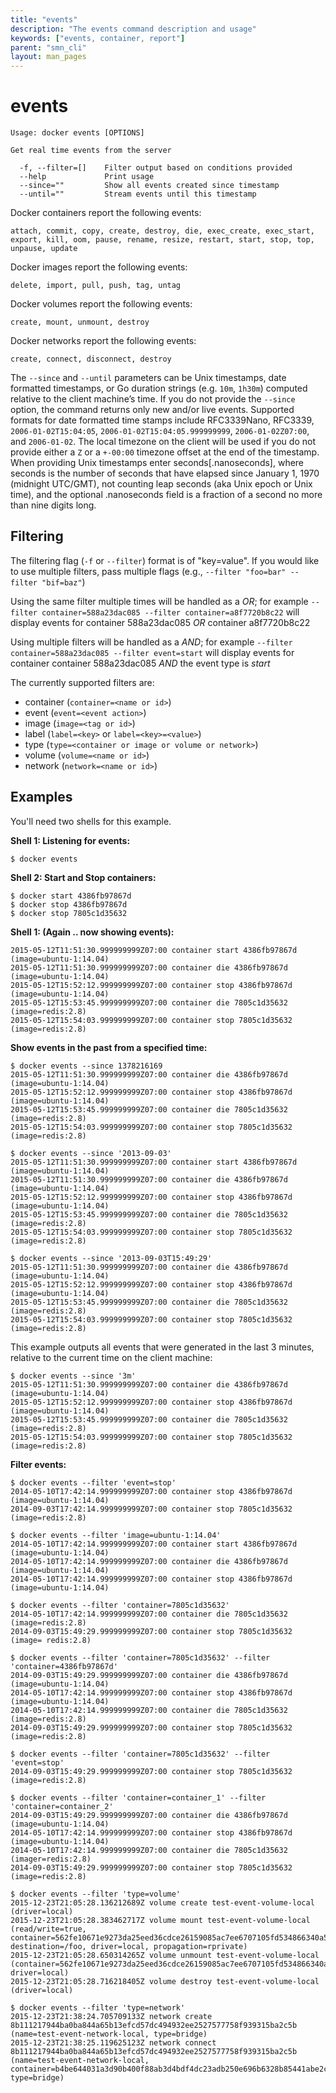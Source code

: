 ```yaml
---
title: "events"
description: "The events command description and usage"
keywords: ["events, container, report"]
parent: "smn_cli"
layout: man_pages
---
```


# events

    Usage: docker events [OPTIONS]

    Get real time events from the server

      -f, --filter=[]    Filter output based on conditions provided
      --help             Print usage
      --since=""         Show all events created since timestamp
      --until=""         Stream events until this timestamp

Docker containers report the following events:

    attach, commit, copy, create, destroy, die, exec_create, exec_start, export, kill, oom, pause, rename, resize, restart, start, stop, top, unpause, update

Docker images report the following events:

    delete, import, pull, push, tag, untag

Docker volumes report the following events:

    create, mount, unmount, destroy

Docker networks report the following events:

    create, connect, disconnect, destroy

The `--since` and `--until` parameters can be Unix timestamps, date formatted
timestamps, or Go duration strings (e.g. `10m`, `1h30m`) computed
relative to the client machine’s time. If you do not provide the `--since` option,
the command returns only new and/or live events.  Supported formats for date
formatted time stamps include RFC3339Nano, RFC3339, `2006-01-02T15:04:05`,
`2006-01-02T15:04:05.999999999`, `2006-01-02Z07:00`, and `2006-01-02`. The local
timezone on the client will be used if you do not provide either a `Z` or a
`+-00:00` timezone offset at the end of the timestamp.  When providing Unix
timestamps enter seconds[.nanoseconds], where seconds is the number of seconds
that have elapsed since January 1, 1970 (midnight UTC/GMT), not counting leap
seconds (aka Unix epoch or Unix time), and the optional .nanoseconds field is a
fraction of a second no more than nine digits long.

## Filtering

The filtering flag (`-f` or `--filter`) format is of "key=value". If you would
like to use multiple filters, pass multiple flags (e.g.,
`--filter "foo=bar" --filter "bif=baz"`)

Using the same filter multiple times will be handled as a *OR*; for example
`--filter container=588a23dac085 --filter container=a8f7720b8c22` will display
events for container 588a23dac085 *OR* container a8f7720b8c22

Using multiple filters will be handled as a *AND*; for example
`--filter container=588a23dac085 --filter event=start` will display events for
container container 588a23dac085 *AND* the event type is *start*

The currently supported filters are:

* container (`container=<name or id>`)
* event (`event=<event action>`)
* image (`image=<tag or id>`)
* label (`label=<key>` or `label=<key>=<value>`)
* type (`type=<container or image or volume or network>`)
* volume (`volume=<name or id>`)
* network (`network=<name or id>`)

## Examples

You'll need two shells for this example.

**Shell 1: Listening for events:**

    $ docker events

**Shell 2: Start and Stop containers:**

    $ docker start 4386fb97867d
    $ docker stop 4386fb97867d
    $ docker stop 7805c1d35632

**Shell 1: (Again .. now showing events):**

    2015-05-12T11:51:30.999999999Z07:00 container start 4386fb97867d (image=ubuntu-1:14.04)
    2015-05-12T11:51:30.999999999Z07:00 container die 4386fb97867d (image=ubuntu-1:14.04)
    2015-05-12T15:52:12.999999999Z07:00 container stop 4386fb97867d (image=ubuntu-1:14.04)
    2015-05-12T15:53:45.999999999Z07:00 container die 7805c1d35632 (image=redis:2.8)
    2015-05-12T15:54:03.999999999Z07:00 container stop 7805c1d35632 (image=redis:2.8)

**Show events in the past from a specified time:**

    $ docker events --since 1378216169
    2015-05-12T11:51:30.999999999Z07:00 container die 4386fb97867d (image=ubuntu-1:14.04)
    2015-05-12T15:52:12.999999999Z07:00 container stop 4386fb97867d (image=ubuntu-1:14.04)
    2015-05-12T15:53:45.999999999Z07:00 container die 7805c1d35632 (image=redis:2.8)
    2015-05-12T15:54:03.999999999Z07:00 container stop 7805c1d35632 (image=redis:2.8)

    $ docker events --since '2013-09-03'
    2015-05-12T11:51:30.999999999Z07:00 container start 4386fb97867d (image=ubuntu-1:14.04)
    2015-05-12T11:51:30.999999999Z07:00 container die 4386fb97867d (image=ubuntu-1:14.04)
    2015-05-12T15:52:12.999999999Z07:00 container stop 4386fb97867d (image=ubuntu-1:14.04)
    2015-05-12T15:53:45.999999999Z07:00 container die 7805c1d35632 (image=redis:2.8)
    2015-05-12T15:54:03.999999999Z07:00 container stop 7805c1d35632 (image=redis:2.8)

    $ docker events --since '2013-09-03T15:49:29'
    2015-05-12T11:51:30.999999999Z07:00 container die 4386fb97867d (image=ubuntu-1:14.04)
    2015-05-12T15:52:12.999999999Z07:00 container stop 4386fb97867d (image=ubuntu-1:14.04)
    2015-05-12T15:53:45.999999999Z07:00 container die 7805c1d35632 (image=redis:2.8)
    2015-05-12T15:54:03.999999999Z07:00 container stop 7805c1d35632 (image=redis:2.8)

This example outputs all events that were generated in the last 3 minutes,
relative to the current time on the client machine:

    $ docker events --since '3m'
    2015-05-12T11:51:30.999999999Z07:00 container die 4386fb97867d (image=ubuntu-1:14.04)
    2015-05-12T15:52:12.999999999Z07:00 container stop 4386fb97867d (image=ubuntu-1:14.04)
    2015-05-12T15:53:45.999999999Z07:00 container die 7805c1d35632 (image=redis:2.8)
    2015-05-12T15:54:03.999999999Z07:00 container stop 7805c1d35632 (image=redis:2.8)

**Filter events:**

    $ docker events --filter 'event=stop'
    2014-05-10T17:42:14.999999999Z07:00 container stop 4386fb97867d (image=ubuntu-1:14.04)
    2014-09-03T17:42:14.999999999Z07:00 container stop 7805c1d35632 (image=redis:2.8)

    $ docker events --filter 'image=ubuntu-1:14.04'
    2014-05-10T17:42:14.999999999Z07:00 container start 4386fb97867d (image=ubuntu-1:14.04)
    2014-05-10T17:42:14.999999999Z07:00 container die 4386fb97867d (image=ubuntu-1:14.04)
    2014-05-10T17:42:14.999999999Z07:00 container stop 4386fb97867d (image=ubuntu-1:14.04)

    $ docker events --filter 'container=7805c1d35632'
    2014-05-10T17:42:14.999999999Z07:00 container die 7805c1d35632 (image=redis:2.8)
    2014-09-03T15:49:29.999999999Z07:00 container stop 7805c1d35632 (image= redis:2.8)

    $ docker events --filter 'container=7805c1d35632' --filter 'container=4386fb97867d'
    2014-09-03T15:49:29.999999999Z07:00 container die 4386fb97867d (image=ubuntu-1:14.04)
    2014-05-10T17:42:14.999999999Z07:00 container stop 4386fb97867d (image=ubuntu-1:14.04)
    2014-05-10T17:42:14.999999999Z07:00 container die 7805c1d35632 (image=redis:2.8)
    2014-09-03T15:49:29.999999999Z07:00 container stop 7805c1d35632 (image=redis:2.8)

    $ docker events --filter 'container=7805c1d35632' --filter 'event=stop'
    2014-09-03T15:49:29.999999999Z07:00 container stop 7805c1d35632 (image=redis:2.8)

    $ docker events --filter 'container=container_1' --filter 'container=container_2'
    2014-09-03T15:49:29.999999999Z07:00 container die 4386fb97867d (image=ubuntu-1:14.04)
    2014-05-10T17:42:14.999999999Z07:00 container stop 4386fb97867d (image=ubuntu-1:14.04)
    2014-05-10T17:42:14.999999999Z07:00 container die 7805c1d35632 (imager=redis:2.8)
    2014-09-03T15:49:29.999999999Z07:00 container stop 7805c1d35632 (image=redis:2.8)

    $ docker events --filter 'type=volume'
    2015-12-23T21:05:28.136212689Z volume create test-event-volume-local (driver=local)
    2015-12-23T21:05:28.383462717Z volume mount test-event-volume-local (read/write=true, container=562fe10671e9273da25eed36cdce26159085ac7ee6707105fd534866340a5025, destination=/foo, driver=local, propagation=rprivate)
    2015-12-23T21:05:28.650314265Z volume unmount test-event-volume-local (container=562fe10671e9273da25eed36cdce26159085ac7ee6707105fd534866340a5025, driver=local)
    2015-12-23T21:05:28.716218405Z volume destroy test-event-volume-local (driver=local)

    $ docker events --filter 'type=network'
    2015-12-23T21:38:24.705709133Z network create 8b111217944ba0ba844a65b13efcd57dc494932ee2527577758f939315ba2c5b (name=test-event-network-local, type=bridge)
    2015-12-23T21:38:25.119625123Z network connect 8b111217944ba0ba844a65b13efcd57dc494932ee2527577758f939315ba2c5b (name=test-event-network-local, container=b4be644031a3d90b400f88ab3d4bdf4dc23adb250e696b6328b85441abe2c54e, type=bridge)
